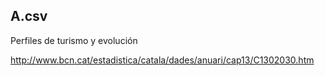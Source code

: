 A.csv
-----

Perfiles de turismo y evolución

http://www.bcn.cat/estadistica/catala/dades/anuari/cap13/C1302030.htm




